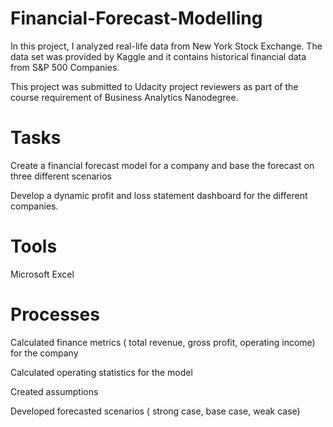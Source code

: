 # Financial-Forecast-Modelling
In this project, I analyzed real-life data from New York Stock Exchange. The data set was provided by Kaggle and it contains historical financial data from S&P 500 Companies.

This project was submitted to Udacity project reviewers as part of the course requirement of Business Analytics Nanodegree.
# Tasks
Create a financial forecast model for a company and base the forecast on three different scenarios 

Develop a dynamic profit and loss statement dashboard for the different companies.
# Tools
Microsoft Excel

# Processes
Calculated finance metrics ( total revenue, gross profit, operating income) for the company

Calculated operating statistics for the model

Created assumptions

Developed forecasted scenarios ( strong case, base case, weak case)
